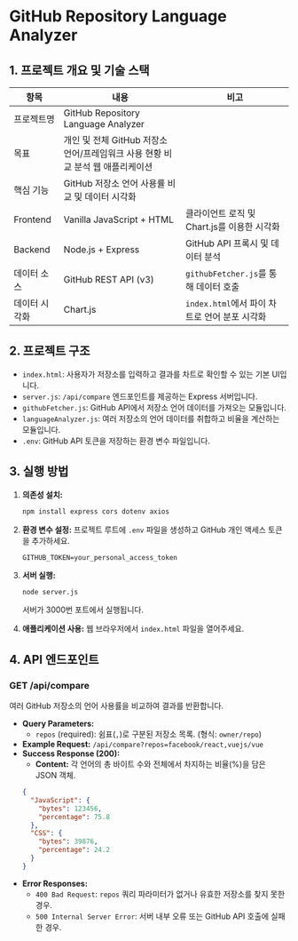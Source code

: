 # GitHub Repository Language Analyzer

## 1. 프로젝트 개요 및 기술 스택

| 항목 | 내용 | 비고 |
| --- | --- | --- |
| 프로젝트명 | GitHub Repository Language Analyzer | |
| 목표 | 개인 및 전체 GitHub 저장소 언어/프레임워크 사용 현황 비교 분석 웹 애플리케이션 | |
| 핵심 기능 | GitHub 저장소 언어 사용률 비교 및 데이터 시각화 | |
| Frontend | Vanilla JavaScript + HTML | 클라이언트 로직 및 Chart.js를 이용한 시각화 |
| Backend | Node.js + Express | GitHub API 프록시 및 데이터 분석 |
| 데이터 소스 | GitHub REST API (v3) | `githubFetcher.js`를 통해 데이터 호출 |
| 데이터 시각화 | Chart.js | `index.html`에서 파이 차트로 언어 분포 시각화 |

## 2. 프로젝트 구조

- `index.html`: 사용자가 저장소를 입력하고 결과를 차트로 확인할 수 있는 기본 UI입니다.
- `server.js`: `/api/compare` 엔드포인트를 제공하는 Express 서버입니다.
- `githubFetcher.js`: GitHub API에서 저장소 언어 데이터를 가져오는 모듈입니다.
- `languageAnalyzer.js`: 여러 저장소의 언어 데이터를 취합하고 비율을 계산하는 모듈입니다.
- `.env`: GitHub API 토큰을 저장하는 환경 변수 파일입니다.

## 3. 실행 방법

1.  **의존성 설치:**
    ```bash
    npm install express cors dotenv axios
    ```

2.  **환경 변수 설정:**
    프로젝트 루트에 `.env` 파일을 생성하고 GitHub 개인 액세스 토큰을 추가하세요.
    ```
    GITHUB_TOKEN=your_personal_access_token
    ```

3.  **서버 실행:**
    ```bash
    node server.js
    ```
    서버가 3000번 포트에서 실행됩니다.

4.  **애플리케이션 사용:**
    웹 브라우저에서 `index.html` 파일을 열어주세요.

## 4. API 엔드포인트

### GET /api/compare

여러 GitHub 저장소의 언어 사용률을 비교하여 결과를 반환합니다.

- **Query Parameters:**
    - `repos` (required): 쉼표(`,`)로 구분된 저장소 목록. (형식: `owner/repo`)
- **Example Request:**
    `/api/compare?repos=facebook/react,vuejs/vue`
- **Success Response (200):**
    - **Content:** 각 언어의 총 바이트 수와 전체에서 차지하는 비율(%)을 담은 JSON 객체.
    ```json
    {
      "JavaScript": {
        "bytes": 123456,
        "percentage": 75.8
      },
      "CSS": {
        "bytes": 39876,
        "percentage": 24.2
      }
    }
    ```
- **Error Responses:**
    - `400 Bad Request`: `repos` 쿼리 파라미터가 없거나 유효한 저장소를 찾지 못한 경우.
    - `500 Internal Server Error`: 서버 내부 오류 또는 GitHub API 호출에 실패한 경우.